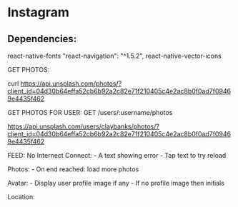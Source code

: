 # Instagram
## Dependencies:
react-native-fonts
"react-navigation": "^1.5.2",
react-native-vector-icons

GET PHOTOS:

curl https://api.unsplash.com/photos/?client_id=04d30b64effa52cb6b92a2c82e71f210405c4e2ac8b0f0ad7f09469e4435f462


GET PHOTOS FOR USER:
GET /users/:username/photos

https://api.unsplash.com/users/claybanks/photos/?client_id=04d30b64effa52cb6b92a2c82e71f210405c4e2ac8b0f0ad7f09469e4435f462



FEED:
No Internect Connect:
    - A text showing error 
    - Tap text to try reload

Photos:
    - On end reached: load more photos 

Avatar:
    - Display user profile image if any
    - If no profile image then initials

Location:





